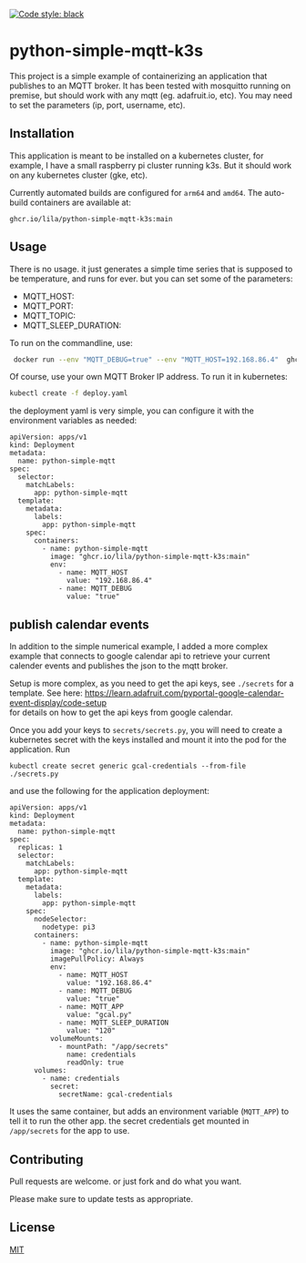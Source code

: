 [![Code style: black](https://img.shields.io/badge/code%20style-black-000000.svg)](https://github.com/psf/black)

# python-simple-mqtt-k3s

This project is a simple example of containerizing an application that 
publishes to an MQTT broker.  It has been tested with mosquitto running
on premise, but should work with any mqtt (eg. adafruit.io, etc). You may
need to set the parameters (ip, port, username, etc).  

## Installation

This application is meant to be installed on a kubernetes cluster, for 
example, I have a small raspberry pi cluster running k3s.  But it should
work on any kubernetes cluster (gke, etc).  

Currently automated builds are configured for `arm64` and `amd64`.  The 
auto-build containers are available at:

```ghcr.io/lila/python-simple-mqtt-k3s:main```


## Usage

There is no usage.  it just generates a simple time series that is supposed
to be temperature, and runs for ever. but you can set some of the parameters:

* MQTT_HOST:
* MQTT_PORT:
* MQTT_TOPIC:
* MQTT_SLEEP_DURATION:

To run on the commandline, use:

```bash
 docker run --env "MQTT_DEBUG=true" --env "MQTT_HOST=192.168.86.4"  ghcr.io/lila/python-simple-mqtt-k3s:main
 ```

 Of course, use your own MQTT Broker IP address. To run it in kubernetes:

 ```bash
 kubectl create -f deploy.yaml
 ```

the deployment yaml is very simple, you can configure it with the environment variables
as needed:

```
apiVersion: apps/v1
kind: Deployment
metadata:
  name: python-simple-mqtt
spec:
  selector:
    matchLabels:
      app: python-simple-mqtt
  template:
    metadata:
      labels:
        app: python-simple-mqtt
    spec:
      containers:
        - name: python-simple-mqtt
          image: "ghcr.io/lila/python-simple-mqtt-k3s:main"
          env:
            - name: MQTT_HOST
              value: "192.168.86.4" 
            - name: MQTT_DEBUG
              value: "true"
```

## publish calendar events

In addition to the simple numerical example, I added a more complex example that
connects to google calendar api to retrieve your current calender events and publishes
the json to the mqtt broker. 

Setup is more complex, as you need to get the api keys, see `./secrets` for a template.
See here:  https://learn.adafruit.com/pyportal-google-calendar-event-display/code-setup  
for details on how to get the api keys from google calendar. 

Once you add your keys to `secrets/secrets.py`, you will need to create a kubernetes secret
with the keys installed and mount it into the pod for the application.   Run 

```kubectl create secret generic gcal-credentials --from-file ./secrets.py```

and use the following for the application deployment:

```
apiVersion: apps/v1
kind: Deployment
metadata:
  name: python-simple-mqtt
spec:
  replicas: 1
  selector:
    matchLabels:
      app: python-simple-mqtt
  template:
    metadata:
      labels:
        app: python-simple-mqtt
    spec:
      nodeSelector:
        nodetype: pi3
      containers:
        - name: python-simple-mqtt
          image: "ghcr.io/lila/python-simple-mqtt-k3s:main"
          imagePullPolicy: Always
          env:
            - name: MQTT_HOST
              value: "192.168.86.4" 
            - name: MQTT_DEBUG
              value: "true"
            - name: MQTT_APP
              value: "gcal.py"
            - name: MQTT_SLEEP_DURATION
              value: "120"
          volumeMounts:
            - mountPath: "/app/secrets"
              name: credentials
              readOnly: true
      volumes:
        - name: credentials
          secret:
            secretName: gcal-credentials
```

It uses the same container, but adds an environment variable (`MQTT_APP`) 
to tell it to run the other app.  the secret credentials get mounted in
`/app/secrets` for the app to use.  

## Contributing
Pull requests are welcome. or just fork and do what you want.

Please make sure to update tests as appropriate.

## License
[MIT](https://choosealicense.com/licenses/mit/)



